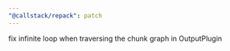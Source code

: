 ```yaml
---
"@callstack/repack": patch
---
```


fix infinite loop when traversing the chunk graph in OutputPlugin
